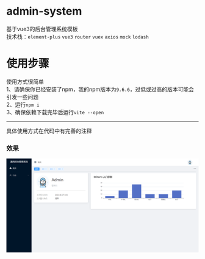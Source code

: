 # admin-system
基于vue3的后台管理系统模板  
技术栈：`element-plus` `vue3` `router` `vuex` `axios` `mock` `lodash`

# 使用步骤
使用方式很简单  
1、请确保你已经安装了npm，我的npm版本为`9.6.6`，过低或过高的版本可能会引发一些问题  
2、运行`npm i`  
3、确保依赖下载完毕后运行`vite --open`

***
具体使用方式在代码中有完善的注释

### 效果
![](https://raw.githubusercontent.com/Cxk-1233/admin-system/main/img01.png?token=GHSAT0AAAAAAB6RNVQ2XZB3LKXWH3RQ3YOIZENL5ZA)
